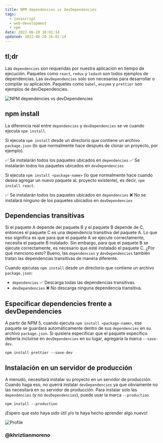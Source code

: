```yaml
---
title: NPM dependencies vs devDependencies
tags:
  - javascript
  - web-development
  - npm
date: 2022-06-20 16:01:14
updated: 2022-06-20 16:01:14
---
```


## tl;dr

Las `dependencies` son requeridas por nuestra aplicación en tiempo de ejecución. Paquetes como `react`, `redux` y `lodash` son todos ejemplos de dependencias. Las `devDependencies` solo son necesarias para desarrollar o compilar su aplicación. Paquetes como `babel`, `enzyme` y `prettier` son ejemplos de devDependencies.

![NPM dependencies vs devDependencies](https://media2.dev.to/dynamic/image/width=1000,height=420,fit=cover,gravity=auto,format=auto/https%3A%2F%2Fdev-to-uploads.s3.amazonaws.com%2Fuploads%2Farticles%2Ffvog41kjb51b3zesnmce.jpeg)

## npm install

La diferencia real entre `dependencies` y `devDependencies` se ve cuando ejecuta `npm install`.

Si ejecuta `npm install` desde un directorio que contiene un archivo `package.json` (lo que normalmente hace después de clonar un proyecto, por ejemplo).

✅ Se instalarán todos los paquetes ubicados en `dependencies`
✅ Se instalarán todos los paquetes ubicados en `devDependencies`

Si ejecuta `npm install <package-name>` (lo que normalmente hace cuando desea agregar un nuevo paquete aL proyecto existente), es decir, `npm install react`.

✅ Se instalarán todos los paquetes ubicados en `dependencies`
❌ No se instalará ninguno de los paquetes ubicados en `devDependencies`

## Dependencias transitivas

Si el paquete A depende del paquete B y el paquete B depende de C, entonces el paquete C es una dependencia transitiva del paquete A. Lo que eso significa es que para que el paquete A se ejecute correctamente, necesita el paquete B instalado. Sin embargo, para que el paquete B se ejecute correctamente, es necesario que esté instalado el paquete C. ¿Por qué menciono esto? Bueno, las `dependencies` y `devDependencies` también tratan las dependencias transitivas de manera diferente.

Cuando ejecutas `npm install` desde un directorio que contiene un archivo `package.json`:

- `dependencies` ✅ Descarga todas las dependencias transitivas.
- `devDependencies` ❌ No descarga ninguna dependencia transitiva.

## Especificar dependencies frente a devDependencies

A partir de NPM 5, cuando ejecuta `npm install <package-name>`, ese paquete se guardará automáticamente dentro de sus `dependencies` en su archivo `package.json`. Si quisiera especificar que el paquete específico debería incluirse en `devDependencies` en su lugar, agregaría la marca `--save-dev`.

```shell
npm install prettier --save-dev
```

## Instalación en un servidor de producción

A menudo, necesitará instalar su proyecto en un servidor de producción. Cuando haga eso, no querrá instalar `devDependencies` ya que obviamente no las necesitará en su servidor de producción. Para instalar solo las `dependencies` (y no `devDependencies`), puede usar la marca `--production`.

```shell
npm install --production
```

¡Espero que esto haya sido útil y/o te haya hecho aprender algo nuevo!

![Profile](https://res.cloudinary.com/khriztianmoreno/image/upload/c_scale,w_148/v1591324337/KM-brand/stickers/sticker-3_2x.png)

### @khriztianmoreno
